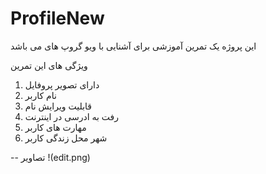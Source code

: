 # ProfileNew
این پروژه یک تمرین آموزشی برای آشنایی با ویو گروپ های می باشد

ویژگی های این تمرین 

1. دارای تصویر پروفایل 
2. نام کاربر 
3. قابلیت ویرایش نام
4. رفت به ادرسی در اینترنت 
5. مهارت های کاربر 
6. شهر محل زندگی کاربر 

-- تصاویر
!(edit.png)
